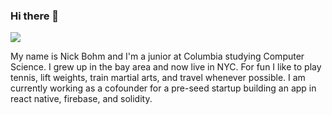 ### Hi there 👋

[![](https://img.shields.io/badge/LinkedIn-blue)]([https://www.linkedin.com/in/keirk](https://www.linkedin.com/in/nbohm/)/)

My name is Nick Bohm and I'm a junior at Columbia studying Computer Science. I grew up in the bay area and now live in NYC. For fun I like to play tennis, lift weights, train martial arts, and travel whenever possible. I am currently working as a cofounder for a pre-seed startup building an app in react native, firebase, and solidity. 
